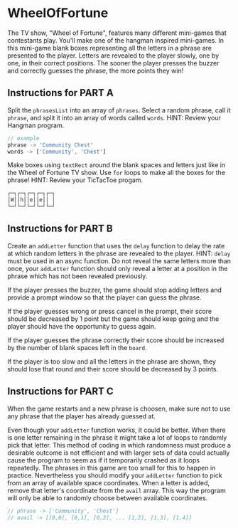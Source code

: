 # WheelOfFortune

The TV show, "Wheel of Fortune", features many different mini-games that contestants play. You'll make one of the hangman inspired mini-games. In this mini-game blank boxes representing all the letters in a phrase are presented to the player. Letters are revealed to the player slowly, one by one, in their correct positions. The sooner the player presses the buzzer and correctly guesses the phrase, the more points they win!

## Instructions for PART A

Split the `phrasesList` into an array of `phrases`. Select a random phrase, call it `phrase`, and split it into an array of words called `words`. HINT: Review your Hangman program.

```js
// example
phrase -> 'Community Chest'
words -> ['Community', 'Chest']
```

Make boxes using `textRect` around the blank spaces and letters just like in the Wheel of Fortune TV show. Use `for` loops to make all the boxes for the phrase! HINT: Review your TicTacToe progam.

```txt
┌─┐┌─┐┌─┐┌─┐┌─┐
│W││h││e││e││ │
└─┘└─┘└─┘└─┘└─┘
```

## Instructions for PART B

Create an `addLetter` function that uses the `delay` function to delay the rate at which random letters in the phrase are revealed to the player. HINT: `delay` must be used in an async function. Do not reveal the same letters more than once, your `addLetter` function should only reveal a letter at a position in the phrase which has not been revealed previously.

If the player presses the buzzer, the game should stop adding letters and provide a prompt window so that the player can guess the phrase.

If the player guesses wrong or press cancel in the prompt, their score should be decreased by 1 point but the game should keep going and the player should have the opportunity to guess again.

If the player guesses the phrase correctly their score should be increased by the number of blank spaces left in the `board`.

If the player is too slow and all the letters in the phrase are shown, they should lose that round and their score should be decreased by 3 points.

## Instructions for PART C

When the game restarts and a new phrase is choosen, make sure not to use any phrase that the player has already guessed at.

Even though your `addLetter` function works, it could be better. When there is one letter remaining in the phrase it might take a lot of loops to randomly pick that letter. This method of coding in which randomness must produce a desirable outcome is not efficient and with larger sets of data could actually cause the program to seem as if it temporarily crashed as it loops repeatedly. The phrases in this game are too small for this to happen in practice. Nevertheless you should modify your `addLetter` function to pick from an array of available space coordinates. When a letter is added, remove that letter's coordinate from the `avail` array. This way the program will only be able to randomly choose between available coordinates.

```js
// phrase -> ['Community', 'Chest']
// avail -> [[0,0], [0,1], [0,2], ... [1,2], [1,3], [1,4]]
```
